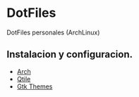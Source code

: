# DotFiles

DotFiles personales (ArchLinux)

## Instalacion y configuracion.

- [Arch](/.README/installation.md)
- [Qtile](/.README/configuration.md)
- [Gtk Themes](/.README/themes.md)
